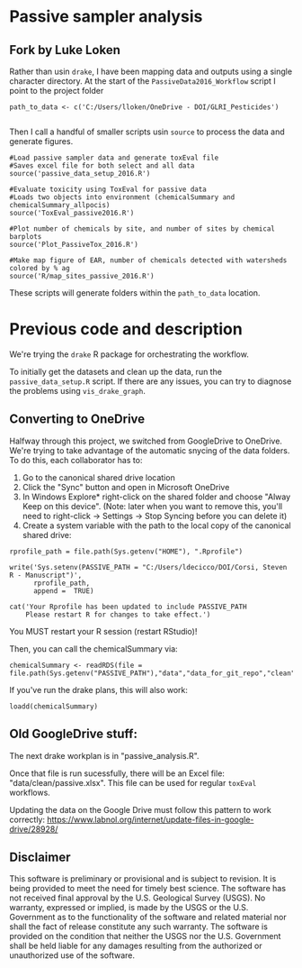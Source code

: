 # Passive sampler analysis

## Fork by Luke Loken

Rather than usin `drake`, I have been mapping data and outputs using a single character directory. At the start of the `PassiveData2016_Workflow` script I point to the project folder

```
path_to_data <- c('C:/Users/lloken/OneDrive - DOI/GLRI_Pesticides')


```

Then I call a handful of smaller scripts usin `source` to process the data and generate figures. 

```
#Load passive sampler data and generate toxEval file
#Saves excel file for both select and all data
source('passive_data_setup_2016.R')

#Evaluate toxicity using ToxEval for passive data
#Loads two objects into environment (chemicalSummary and chemicalSummary_allpocis)
source('ToxEval_passive2016.R')

#Plot number of chemicals by site, and number of sites by chemical barplots
source('Plot_PassiveTox_2016.R')

#Make map figure of EAR, number of chemicals detected with watersheds colored by % ag
source('R/map_sites_passive_2016.R')
```

These scripts will generate folders within the `path_to_data` location.

# Previous code and description


We're trying the `drake` R package for orchestrating the workflow. 

To initially get the datasets and clean up the data, run the `passive_data_setup.R` script. If there are any issues, you can try to diagnose the problems using `vis_drake_graph`.

## Converting to OneDrive

Halfway through this project, we switched from GoogleDrive to OneDrive. We're trying to take advantage of the automatic snycing of the data folders. To do this, each collaborator has to:

1. Go to the canonical shared drive location
2. Click the "Sync" button and open in Microsoft OneDrive
3. In Windows Explore* right-click on the shared folder and choose "Alway Keep on this device". (Note: later when you want to remove this, you'll need to right-click -> Settings -> Stop Syncing before you can delete it)
4. Create a system variable with the path to the local copy of the canonical shared drive:

```
rprofile_path = file.path(Sys.getenv("HOME"), ".Rprofile")

write('Sys.setenv(PASSIVE_PATH = "C:/Users/ldecicco/DOI/Corsi, Steven R - Manuscript")',
      rprofile_path, 
      append =  TRUE)

cat('Your Rprofile has been updated to include PASSIVE_PATH
    Please restart R for changes to take effect.')
```
You MUST restart your R session (restart RStudio)!

Then, you can call the chemicalSummary via:
```
chemicalSummary <- readRDS(file = file.path(Sys.getenv("PASSIVE_PATH"),"data","data_for_git_repo","clean","chemical_summary.rds"))
```

If you've run the drake plans, this will also work:
```
loadd(chemicalSummary)
```


## Old GoogleDrive stuff:

The next drake workplan is in "passive_analysis.R".

Once that file is run sucessfully, there will be an Excel file: "data/clean/passive.xlsx". This file can be used for regular `toxEval` workflows.

Updating the data on the Google Drive must follow this pattern to work correctly:
https://www.labnol.org/internet/update-files-in-google-drive/28928/

## Disclaimer

This software is preliminary or provisional and is subject to revision. It is being provided to meet the need for timely best science. The software has not received final approval by the U.S. Geological Survey (USGS). No warranty, expressed or implied, is made by the USGS or the U.S. Government as to the functionality of the software and related material nor shall the fact of release constitute any such warranty. The software is provided on the condition that neither the USGS nor the U.S. Government shall be held liable for any damages resulting from the authorized or unauthorized use of the software.